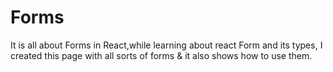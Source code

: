 # Forms

It is all about Forms in React,while learning about react Form and its types, I created this page with all sorts of forms & it also shows how to use them.
